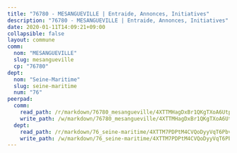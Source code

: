 ```yaml
---
title: "76780 - MESANGUEVILLE | Entraide, Annonces, Initiatives"
description: "76780 - MESANGUEVILLE | Entraide, Annonces, Initiatives"
date: 2020-01-11T14:09:21+09:00
collapsible: false
layout: commune
comm:
  nom: "MESANGUEVILLE"
  slug: mesangueville
  cp: "76780"
dept:
  nom: "Seine-Maritime"
  slug: seine-maritime
  num: "76"
peerpad:
  comm:
    read_path: /r/markdown/76780_mesangueville/4XTTMHagDxBr1QKgTXoA6UtpNPiNxFYpZ8zE7BD2zzmdB5aPj
    write_path: /w/markdown/76780_mesangueville/4XTTMHagDxBr1QKgTXoA6UtpNPiNxFYpZ8zE7BD2zzmdB5aPj-K3TgU1mRNz7DRn3EJqLJsCzYZ5cG9kQYc4ZiCtLmAtcNVcekx5GyQCtQa2K5hFN8QTTNJVmWAHiJoZ5ktngwGvnjUdr5CsE4ZcKYoUFNmRfwDwvUchFxLssntZuuZcvGEvaifsKF
  dept:
    read_path: /r/markdown/76_seine-maritime/4XTTM7PDPtM4CVQoDyyVqT6Pbvj1SVtndpXJdTDsc7xwdMTdt
    write_path: /w/markdown/76_seine-maritime/4XTTM7PDPtM4CVQoDyyVqT6Pbvj1SVtndpXJdTDsc7xwdMTdt-K3TgUmo7Qwp8ZQz8qKFjC8WCY27ypEpX2c8BXeSV9rrPY1zRZn2SrYwkBXF8VnHkcepiXsccFfKHYuT2JNgSMXxLRaUGRu6o5B3BB15nZxEho97cTz3yC4eRTX4hZM1hcyAZrn8r
---
```


